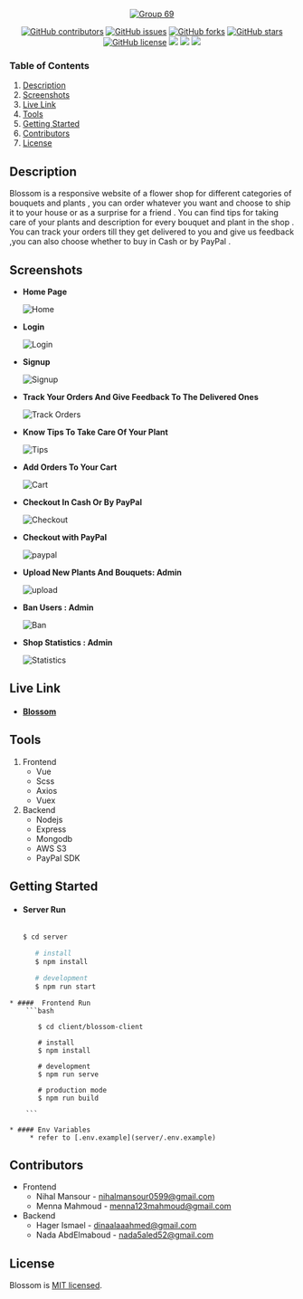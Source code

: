 


<div align="center">
<a href="https://github.com/nadaabdelmaboud/Blossom" rel="noopener">
  
![Group 69](https://i.ibb.co/gS1Qsg0/Blossom-Logo-v7.png)
</div>
<div align="center">

 [![GitHub contributors](https://img.shields.io/github/contributors/nadaabdelmaboud/Blossom)](https://github.com/nadaabdelmaboud/Blossom/contributors)  [![GitHub issues](https://img.shields.io/github/issues/nadaabdelmaboud/Blossom)](https://github.com/nadaabdelmaboud/Blossom/issues) [![GitHub forks](https://img.shields.io/github/forks/nadaabdelmaboud/Blossom)](https://github.com/nadaabdelmaboud/Blossom/network) [![GitHub stars](https://img.shields.io/github/stars/nadaabdelmaboud/Blossom)](https://github.com/nadaabdelmaboud/Blossom/stargazers) [![GitHub license](https://img.shields.io/github/license/nadaabdelmaboud/Blossom)](https://github.com/nadaabdelmaboud/Blossom/blob/master/LICENSE) <img src="https://img.shields.io/github/languages/count/nadaabdelmaboud/Blossom" /> <img src="https://img.shields.io/github/languages/code-size/nadaabdelmaboud/Blossom" /> <img src="https://img.shields.io/github/issues-pr-raw/nadaabdelmaboud/Blossom" />
</div>


### Table of Contents

1. [Description](#Description)
2. [Screenshots](#Screenshots)
3. [Live Link](#Links)
4. [Tools](#Tools)
5. [Getting Started](#Getting-Started)
6. [Contributors](#Stay-in-touch)
7. [License](#Lisence)

## Description

Blossom is a responsive website of a flower shop for different categories of bouquets and plants , you can order whatever you want and choose to ship it to your house or as a surprise for a friend . You can find tips for taking care of your plants and description for every bouquet and plant in the shop . You can track your orders till they get delivered to you and give us feedback ,you can also choose whether to buy in Cash or by PayPal .

## Screenshots
	

* **Home Page**
	
	![Home](https://i.ibb.co/ZJVCz1m/blossom.gif)
	

      	
* **Login**
	
	![Login](https://i.ibb.co/6Dnf96Z/login.png)
	

	      	

* **Signup**

	![Signup](https://i.ibb.co/mcb0KFB/signup.png)

      	

* **Track Your Orders And Give Feedback To The Delivered Ones**

	![Track Orders](https://i.ibb.co/hFnGnZH/track-orders.png)

      	

* **Know Tips To Take Care Of Your Plant**
	
	![Tips](https://i.ibb.co/nbwKJYy/tips.png)
      	

* **Add Orders To Your Cart**

	![Cart](https://i.ibb.co/RNY3HYt/Cart.png)
		

* **Checkout In Cash Or By PayPal**

	![Checkout](https://i.ibb.co/5Bdh347/Checkout.png)

      	

* **Checkout with PayPal**

	![paypal](https://i.ibb.co/nLstGXc/paypal.png)

      	

* **Upload New Plants And Bouquets: Admin**

	![upload](https://i.ibb.co/hYwYv08/upload.png)

      	

* **Ban Users : Admin**

	![Ban](https://i.ibb.co/qpK5VgZ/ban.png)

      	

* **Shop Statistics : Admin**

	![Statistics](https://i.ibb.co/WcdKq8G/statistics.png)



	


## Live Link

- #### [Blossom](https://blossom-shop.herokuapp.com)

## Tools

1. Frontend
   - Vue
   - Scss
   - Axios
   - Vuex
1. Backend
   - Nodejs
   - Express
   - Mongodb
   - AWS S3
   - PayPal SDK
  

## Getting Started



   * ####  Server Run
     	```bash
	
	   $ cd server

      	   # install
      	   $ npm install

      	   # development
      	   $ npm run start

      	```




	* ####  Frontend Run
		```bash
	
		   $ cd client/blossom-client

		   # install
		   $ npm install

		   # development
		   $ npm run serve

		   # production mode
		   $ npm run build

		```
		
    * #### Env Variables
	     * refer to [.env.example](server/.env.example)



## Contributors

- Frontend 
	- Nihal Mansour - nihalmansour0599@gmail.com 
	- Menna Mahmoud - menna123mahmoud@gmail.com
- Backend 
	- Hager Ismael - dinaalaaahmed@gmail.com 
	- Nada AbdElmaboud - nada5aled52@gmail.com

## License

Blossom is [MIT licensed](LICENSE).
